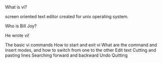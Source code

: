 What is vi?

screen oriented text editor created for unix operating system.

Who is Bill Joy?

He wrote vi!

The basic vi commands
How to start and exit vi
What are the command and insert modes, and how to switch from one to the other
Edit text
Cutting and pasting lines
Searching forward and backward
Undo
Quitting
